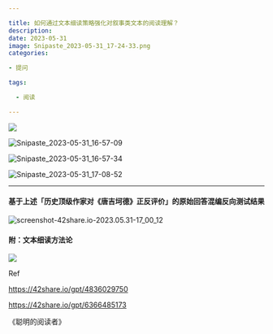 ```yaml
---

title: 如何通过文本细读策略强化对叙事类文本的阅读理解？
description: 
date: 2023-05-31
image: Snipaste_2023-05-31_17-24-33.png
categories:

- 提问

tags:

  - 阅读

---
```


![](https://pbox.online/202305311707476.png)

![Snipaste_2023-05-31_16-57-09](https://pbox.online/202305311707231.png)

![Snipaste_2023-05-31_16-57-34](https://pbox.online/202305311707234.png)

![Snipaste_2023-05-31_17-08-52](https://pbox.online/202305311709348.png)

---

#### 基于上述「历史顶级作家对《唐吉坷德》正反评价」的原始回答混编反向测试结果

![screenshot-42share.io-2023.05.31-17_00_12](https://pbox.online/202305311710805.png)

#### 附：文本细读方法论

![](https://pbox.online/202305311737510.png)

Ref

https://42share.io/gpt/4836029750

https://42share.io/gpt/6366485173

《聪明的阅读者》